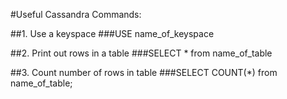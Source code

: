 #Useful Cassandra Commands:

##1. Use a keyspace
###USE name_of_keyspace

##2. Print out rows in a table
###SELECT * from name_of_table

##3. Count number of rows in table
###SELECT COUNT(*) from name_of_table;

